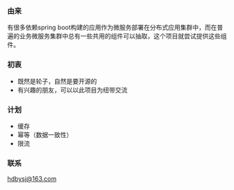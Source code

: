 ### 由来
有很多依赖spring boot构建的应用作为微服务部署在分布式应用集群中，而在普遍的业务微服务集群中总有一些共用的组件可以抽取，这个项目就尝试提供这些组件。
### 初衷
* 既然是轮子，自然是要开源的
* 有兴趣的朋友，可以以此项目为纽带交流

### 计划
* 缓存
* 幂等（数据一致性）
* 限流

### 联系
hdbysj@163.com
